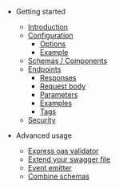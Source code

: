 - Getting started

  - [Introduction](README.md)
  - [Configuration](configuration.md?id=configuration)
    - [Options](configuration.md?id=configuration)
    - [Example](configuration.md?id=full-example)
  - [Schemas / Components](components.md)
  - [Endpoints](responses.md)
    - [Responses](responses.md)
    - [Request body](requestBody.md)
    - [Parameters](parameters.md)
    - [Examples](examples.md)
    - [Tags](tags.md)
  - [Security](security.md)

- Advanced usage

  - [Express oas validator](validator.md)
  - [Extend your swagger file](merge.md)
  - [Event emitter](eventEmitter.md)
  - [Combine schemas](combineSchemas.md)